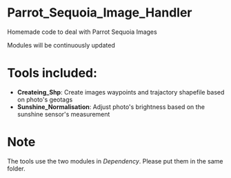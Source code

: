 # Parrot_Sequoia_Image_Handler
Homemade code to deal with Parrot Sequoia Images

Modules will be continuously updated  
  
# Tools included:
  - **Createing_Shp**: Create images waypoints and trajactory shapefile based on photo's geotags  
  - **Sunshine_Normalisation**: Adjust photo's brightness based on the sunshine sensor's measurement  
  
# Note
The tools use the two modules in _Dependency_. Please put them in the same folder.
